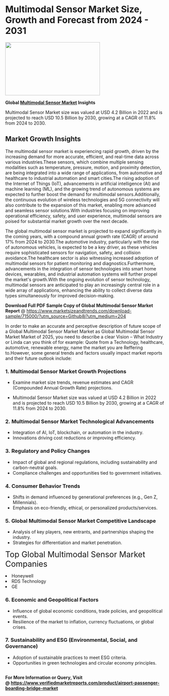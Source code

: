<H1>Multimodal Sensor Market Size, Growth and Forecast from 2024 - 2031</H1><img class="aligncenter size-medium wp-image-584254" src="https://thirdeyenews.in/wp-content/uploads/2024/09/Global-Market-Research-300x168.jpeg" alt="" width="300" height="168" /><p><strong>Global&nbsp;<a href="https://www.marketsizeandtrends.com/download-sample/715000/?utm_source=Github8j?utm_medium=204">Multimodal Sensor Market</a> Insights</strong></p><p>Multimodal Sensor Market size was valued at USD 4.2 Billion in 2022 and is projected to reach USD 10.5 Billion by 2030, growing at a CAGR of 11.8% from 2024 to 2030.</p><p><h2>Market Growth Insights</h2> <p>The multimodal sensor market is experiencing rapid growth, driven by the increasing demand for more accurate, efficient, and real-time data across various industries.These sensors, which combine multiple sensing modalities such as temperature, pressure, motion, and proximity detection, are being integrated into a wide range of applications, from automotive and healthcare to industrial automation and smart cities.The rising adoption of the Internet of Things (IoT), advancements in artificial intelligence (AI) and machine learning (ML), and the growing trend of autonomous systems are expected to further boost the demand for multimodal sensors.Additionally, the continuous evolution of wireless technologies and 5G connectivity will also contribute to the expansion of this market, enabling more advanced and seamless sensor solutions.With industries focusing on improving operational efficiency, safety, and user experience, multimodal sensors are poised for substantial market growth over the next decade.</p> <p>The global multimodal sensor market is projected to expand significantly in the coming years, with a compound annual growth rate (CAGR) of around 17% from 2024 to 2030.The automotive industry, particularly with the rise of autonomous vehicles, is expected to be a key driver, as these vehicles require sophisticated sensors for navigation, safety, and collision avoidance.The healthcare sector is also witnessing increased adoption of multimodal sensors for patient monitoring and diagnostics.Furthermore, advancements in the integration of sensor technologies into smart home devices, wearables, and industrial automation systems will further propel the market's growth.With the ongoing evolution of sensor technology, multimodal sensors are anticipated to play an increasingly central role in a wide array of applications, enhancing the ability to collect diverse data types simultaneously for improved decision-making.<p><span class=""><strong>Download Full PDF Sample Copy of Global Multimodal Sensor Market Report</strong> @ <a href="https://www.marketsizeandtrends.com/download-sample/715000/?utm_source=Github8j?utm_medium=204" target="_blank">https://www.marketsizeandtrends.com/download-sample/715000/?utm_source=Github8j?utm_medium=204</a></span></p><p>In order to make an accurate and perceptive description of future scope of a Global&nbsp;Multimodal Sensor Market Market as Global&nbsp;Multimodal Sensor Market Market of 2025, you need to describe a clear Vision &ndash; What Industry or Linda can you think of for example: Quote from a Technology, healthcare, automotive, renewable energy, name the market you are Reffering to.However, some general trends and factors usually impact market reports and their future outlook include:</p><h3>1.&nbsp;<strong>Multimodal Sensor Market Growth Projections</strong></h3><ul><li>Examine market size trends, revenue estimates and CAGR (Compounded Annual Growth Rate) projections.</li><li><p>Multimodal Sensor Market size was valued at USD 4.2 Billion in 2022 and is projected to reach USD 10.5 Billion by 2030, growing at a CAGR of 11.8% from 2024 to 2030.</p></li></ul><h3>2.&nbsp;<strong>Multimodal Sensor Market Technological Advancements</strong></h3><ul><li>Integration of AI, IoT, blockchain, or automation in the industry.</li><li>Innovations driving cost reductions or improving efficiency.</li></ul><h3>3.&nbsp;<strong>Regulatory and Policy Changes</strong></h3><ul><li>Impact of global and regional regulations, including sustainability and carbon-neutral goals.</li><li>Compliance challenges and opportunities tied to government initiatives.</li></ul><h3>4.&nbsp;<strong>Consumer Behavior Trends</strong></h3><ul><li>Shifts in demand influenced by generational preferences (e.g., Gen Z, Millennials).</li><li>Emphasis on eco-friendly, ethical, or personalized products/services.</li></ul><h3>5.&nbsp;<strong>Global Multimodal Sensor Market Competitive Landscape</strong></h3><ul><li>Analysis of key players, new entrants, and partnerships shaping the industry.</li><li>Strategies for differentiation and market penetration.</li></ul><p data-pm-slice="1 1 []"><span style="color: inherit; font-family: inherit; font-size: 25px;">Top Global Multimodal Sensor Market Companies</span></p><div class="" data-test-id=""><p><li>Honeywell</li><li> RDS Technology</li><li> GE</li></p></div><h3>6.&nbsp;<strong>Economic and Geopolitical Factors</strong></h3><ul><li>Influence of global economic conditions, trade policies, and geopolitical events.</li><li>Resilience of the market to inflation, currency fluctuations, or global crises.</li></ul><h3>7.&nbsp;<strong>Sustainability and ESG (Environmental, Social, and Governance)</strong></h3><ul><li>Adoption of sustainable practices to meet ESG criteria.</li><li>Opportunities in green technologies and circular economy principles.</li></ul><h2><strong style="font-size: 14px;">For More Information or Query, Visit @&nbsp;</strong><a style="background-color: #ffffff; font-size: 14px;" href="https://www.marketsizeandtrends.com/report/multimodal-sensor-market/" target="_blank">https://www.verifiedmarketreports.com/product/airport-passenger-boarding-bridge-market</a></h2>